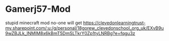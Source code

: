 # Gamerj57-Mod
stupid minecraft mod no-one will get
https://clevedonlearningtrust-my.sharepoint.com/:u:/g/personal/18gorew_clevedonschool_org_uk/EXvB9u9wZBJLk_lNMIM8x6kBmT5DmSLTkrY0Zp1tyLNRBg?e=fqgu3z

